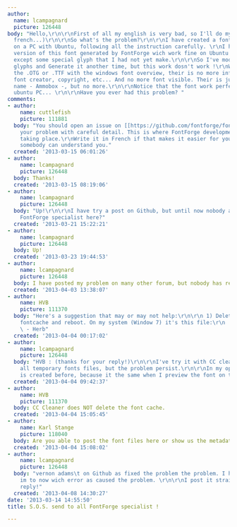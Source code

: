 ```yaml
---
author:
  name: lcampagnard
  picture: 126448
body: "Hello,\r\n\r\nFirst of all my english is very bad, so I'll do my best (I'm
  french...)\r\n\r\nSo what's the problem?\r\n\r\nI have created a font on FontForge
  on a PC with Ubuntu, following all the instruction carefully. \r\nI had a previous
  version of this font generated by FontForge wich work fine on Ubuntu and Windows,
  except some special glyph that I had not yet make.\r\n\r\nSo I've modified some
  glyphs and Generate it another time, but this work dosn't work !\r\nWhen I open
  the .OTG or .TTF with the windows font overview, their is no more infos about the
  font creator, copyright, etc... And no more font visible. Their is just the type
  name - Ammobox -, but no more.\r\n\r\nNotice that the font work perfectly on my
  ubuntu PC... \r\n\r\nHave you ever had this problem? "
comments:
- author:
    name: cuttlefish
    picture: 111881
  body: "You should open an issue on [[https://github.com/fontforge/fontforge]] describing
    your problem with careful detail. This is where FontForge development is currently
    taking place.\r\nWrite it in French if that makes it easier for you. I'm sure
    somebody can understand you."
  created: '2013-03-15 06:01:26'
- author:
    name: lcampagnard
    picture: 126448
  body: Thanks!
  created: '2013-03-15 08:19:06'
- author:
    name: lcampagnard
    picture: 126448
  body: "Up!\r\n\r\nI have try a post on Github, but until now nobody as reply. Any
    FontForge specialist here?"
  created: '2013-03-21 15:22:21'
- author:
    name: lcampagnard
    picture: 126448
  body: Up!
  created: '2013-03-23 19:44:53'
- author:
    name: lcampagnard
    picture: 126448
  body: I have posted my problem on many other forum, but nobody has reply me!
  created: '2013-04-03 13:38:07'
- author:
    name: HVB
    picture: 111370
  body: "Here's a suggestion that may or may not help:\r\n\r\n 1) Delete the windows
    fontcache and reboot. On my system (Window 7) it's this file:\r\n     C:\\Windows\\System32\\FNTCACHE.DAT\r\n\r\n
    \ - Herb"
  created: '2013-04-04 00:17:02'
- author:
    name: lcampagnard
    picture: 126448
  body: "HVB : (thanks for your reply!)\r\n\r\nI've try it with CC cleaner, wich delete
    all temporary fonts files, but the problem persist.\r\n\r\nIn my opinion the problem
    is created before, because it the same when I preview the font on the USB key."
  created: '2013-04-04 09:42:37'
- author:
    name: HVB
    picture: 111370
  body: CC Cleaner does NOT delete the font cache.
  created: '2013-04-04 15:05:45'
- author:
    name: Karl Stange
    picture: 118040
  body: Are you able to post the font files here or show us the metadata?
  created: '2013-04-04 15:08:02'
- author:
    name: lcampagnard
    picture: 126448
  body: "vernon adams\t on Github as fixed the problem the problem. I have reply to
    im to now wich error as caused the problem. \r\n\r\nI post it straight after is
    reply!"
  created: '2013-04-08 14:30:27'
date: '2013-03-14 14:55:50'
title: S.O.S. send to all FontForge specialist !

---
```

